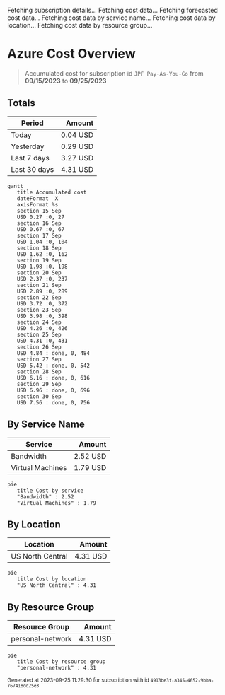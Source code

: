 Fetching subscription details...
Fetching cost data...
Fetching forecasted cost data...
Fetching cost data by service name...
Fetching cost data by location...
Fetching cost data by resource group...
# Azure Cost Overview

> Accumulated cost for subscription id `JPF Pay-As-You-Go` from **09/15/2023** to **09/25/2023**

## Totals

|Period|Amount|
|---|---:|
|Today|0.04 USD|
|Yesterday|0.29 USD|
|Last 7 days|3.27 USD|
|Last 30 days|4.31 USD|

```mermaid
gantt
   title Accumulated cost
   dateFormat  X
   axisFormat %s
   section 15 Sep
   USD 0.27 :0, 27
   section 16 Sep
   USD 0.67 :0, 67
   section 17 Sep
   USD 1.04 :0, 104
   section 18 Sep
   USD 1.62 :0, 162
   section 19 Sep
   USD 1.98 :0, 198
   section 20 Sep
   USD 2.37 :0, 237
   section 21 Sep
   USD 2.89 :0, 289
   section 22 Sep
   USD 3.72 :0, 372
   section 23 Sep
   USD 3.98 :0, 398
   section 24 Sep
   USD 4.26 :0, 426
   section 25 Sep
   USD 4.31 :0, 431
   section 26 Sep
   USD 4.84 : done, 0, 484
   section 27 Sep
   USD 5.42 : done, 0, 542
   section 28 Sep
   USD 6.16 : done, 0, 616
   section 29 Sep
   USD 6.96 : done, 0, 696
   section 30 Sep
   USD 7.56 : done, 0, 756
```

## By Service Name

|Service|Amount|
|---|---:|
|Bandwidth|2.52 USD|
|Virtual Machines|1.79 USD|

```mermaid
pie
   title Cost by service
   "Bandwidth" : 2.52
   "Virtual Machines" : 1.79
```

## By Location

|Location|Amount|
|---|---:|
|US North Central|4.31 USD|

```mermaid
pie
   title Cost by location
   "US North Central" : 4.31
```

## By Resource Group

|Resource Group|Amount|
|---|---:|
|personal-network|4.31 USD|

```mermaid
pie
   title Cost by resource group
   "personal-network" : 4.31
```

<sup>Generated at 2023-09-25 11:29:30 for subscription with id `4913be3f-a345-4652-9bba-767418dd25e3`</sup>
